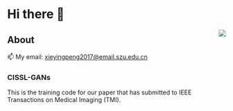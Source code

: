 # Hi there 👋

<img align="right" src="https://count.getloli.com/get/@:Xyporz?theme=rule34">

## About

📫 My email: xieyingpeng2017@email.szu.edu.cn


### CISSL-GANs
This is the training code for our paper that has submitted to IEEE Transactions on Medical Imaging (TMI).
